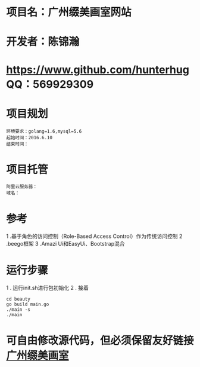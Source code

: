 # 项目名：广州缀美画室网站
# 开发者：陈锦瀚
# https://www.github.com/hunterhug QQ：569929309

# 项目规划
	环境要求：golang=1.6,mysql=5.6
	起始时间：2016.6.10
	结束时间：

# 项目托管
	阿里云服务器：
	域名：

# 参考
1 .基于角色的访问控制（Role-Based Access Control）作为传统访问控制
2 .beego框架
3 .Amazi Ui和EasyUi、Bootstrap混合

# 运行步骤
1 . 运行init.sh进行包初始化
2 . 接着

	cd beauty
	go build main.go
	./main -s
	./main

# 可自由修改源代码，但必须保留友好链接<a href="">广州缀美画室</a>
	
